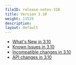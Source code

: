 ```yaml
---
fileID: release-notes-310
title: Version 3.10
weight: 11525
description: 
layout: default
---
```

- [What's New in 3.10](release-notes-new-features310)
- [Known Issues in 3.10](release-notes-known-issues310)
- [Incompatible changes in 3.10](release-notes-upgrading-changes310)
- [API changes in 3.10](release-notes-api-changes310)
